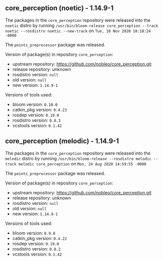 ## core_perception (noetic) - 1.14.9-1

The packages in the `core_perception` repository were released into the `noetic` distro by running `/usr/bin/bloom-release core_perception --track noetic --rosdistro noetic --new-track` on `Tue, 10 Nov 2020 18:18:24 -0000`

The `points_preprocessor` package was released.

Version of package(s) in repository `core_perception`:

- upstream repository: https://github.com/nobleo/core_perception.git
- release repository: unknown
- rosdistro version: `null`
- old version: `null`
- new version: `1.14.9-1`

Versions of tools used:

- bloom version: `0.10.0`
- catkin_pkg version: `0.4.23`
- rosdep version: `0.19.0`
- rosdistro version: `0.8.3`
- vcstools version: `0.1.42`


## core_perception (melodic) - 1.14.9-1

The packages in the `core_perception` repository were released into the `melodic` distro by running `/usr/bin/bloom-release --rosdistro melodic --track melodic core_perception` on `Mon, 24 Aug 2020 14:59:55 -0000`

The `points_preprocessor` package was released.

Version of package(s) in repository `core_perception`:

- upstream repository: https://github.com/nobleo/core_perception.git
- release repository: unknown
- rosdistro version: `null`
- old version: `null`
- new version: `1.14.9-1`

Versions of tools used:

- bloom version: `0.9.8`
- catkin_pkg version: `0.4.22`
- rosdep version: `0.19.0`
- rosdistro version: `0.8.2`
- vcstools version: `0.1.42`


